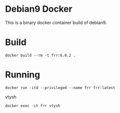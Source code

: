 # Debian9 Docker
This is a binary docker container build of debian9.

# Build
```
docker build --rm -t frr:6.0.2 .
```

# Running
```
docker run -itd --privileged --name frr frr:latest
```

vtysh
```
docker exec -it frr vtysh
```
